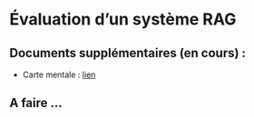 # Évaluation d’un système RAG 

## Documents supplémentaires (en cours) : 
- Carte mentale : [lien](https://www.canva.com/design/DAGpTs9hinY/zjeUoHolQ4k2BgugcSM48Q/view?utm_content=DAGpTs9hinY&utm_campaign=designshare&utm_medium=link2&utm_source=uniquelinks&utlId=hecde141282)

## A faire ... 
